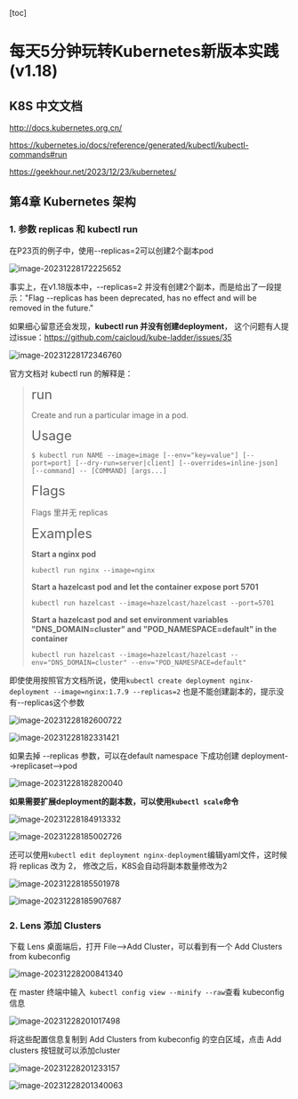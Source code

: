 [toc]



# 每天5分钟玩转Kubernetes新版本实践(v1.18)

## K8S 中文文档

http://docs.kubernetes.org.cn/

https://kubernetes.io/docs/reference/generated/kubectl/kubectl-commands#run

https://geekhour.net/2023/12/23/kubernetes/

## 第4章 Kubernetes 架构

### 1. 参数 replicas 和 kubectl run

在P23页的例子中，使用--replicas=2可以创建2个副本pod

![image-20231228172225652](https://becktuchuang.oss-cn-beijing.aliyuncs.com/img/202312281722768.png)

事实上，在v1.18版本中，--replicas=2 并没有创建2个副本，而是给出了一段提示："Flag --replicas has been deprecated, has no effect and will be removed in the future."

如果细心留意还会发现，**kubectl run 并没有创建deployment**， 这个问题有人提过issue：https://github.com/caicloud/kube-ladder/issues/35

![image-20231228172346760](https://becktuchuang.oss-cn-beijing.aliyuncs.com/img/202312281723816.png)

官方文档对 kubectl run 的解释是：

> <font size=5>run</font>
>
> Create and run a particular image in a pod.
>
> <font size=5>Usage</font>
>
> ```shell
> $ kubectl run NAME --image=image [--env="key=value"] [--port=port] [--dry-run=server|client] [--overrides=inline-json] [--command] -- [COMMAND] [args...]
> ```
>
> <font size=5>Flags</font>
>
> Flags 里并无 replicas
>
> <font size=5>Examples</font>
>
> **Start a nginx pod**
>
> ```shell
> kubectl run nginx --image=nginx
> ```
>
> **Start a hazelcast pod and let the container expose port 5701**
>
> ```shell
> kubectl run hazelcast --image=hazelcast/hazelcast --port=5701
> ```
>
> **Start a hazelcast pod and set environment variables "DNS_DOMAIN=cluster" and "POD_NAMESPACE=default" in the container**
>
> ```shell
> kubectl run hazelcast --image=hazelcast/hazelcast --env="DNS_DOMAIN=cluster" --env="POD_NAMESPACE=default"
> ```

即使使用按照官方文档所说，使用```kubectl create deployment nginx-deployment --image=nginx:1.7.9 --replicas=2``` 也是不能创建副本的，提示没有--replicas这个参数

![image-20231228182600722](https://becktuchuang.oss-cn-beijing.aliyuncs.com/img/202312281826800.png)

![image-20231228182331421](https://becktuchuang.oss-cn-beijing.aliyuncs.com/img/202312281823552.png)

如果去掉 --replicas 参数，可以在default namespace 下成功创建 deployment-->replicaset-->pod

![image-20231228182820040](https://becktuchuang.oss-cn-beijing.aliyuncs.com/img/202312281828122.png)

**如果需要扩展deployment的副本数，可以使用```kubectl scale```命令**

![image-20231228184913332](https://becktuchuang.oss-cn-beijing.aliyuncs.com/img/202312281849407.png)

![image-20231228185002726](https://becktuchuang.oss-cn-beijing.aliyuncs.com/img/202312281850804.png)

还可以使用```kubectl edit deployment nginx-deployment```编辑yaml文件，这时候将 replicas 改为 2， 修改之后，K8S会自动将副本数量修改为2

![image-20231228185501978](https://becktuchuang.oss-cn-beijing.aliyuncs.com/img/202312281855074.png)

![image-20231228185907687](https://becktuchuang.oss-cn-beijing.aliyuncs.com/img/202312281859761.png)



### 2. Lens 添加 Clusters

下载 Lens 桌面端后，打开 File-->Add Cluster，可以看到有一个 Add Clusters from kubeconfig

![image-20231228200841340](https://becktuchuang.oss-cn-beijing.aliyuncs.com/img/202312282008469.png)

在 master 终端中输入``` kubectl config view --minify --raw```查看 kubeconfig 信息

![image-20231228201017498](https://becktuchuang.oss-cn-beijing.aliyuncs.com/img/202312282010584.png)

将这些配置信息复制到 Add Clusters from kubeconfig 的空白区域，点击 Add clusters 按钮就可以添加cluster

![image-20231228201233157](https://becktuchuang.oss-cn-beijing.aliyuncs.com/img/202312282012240.png)

![image-20231228201340063](https://becktuchuang.oss-cn-beijing.aliyuncs.com/img/202312282013142.png)